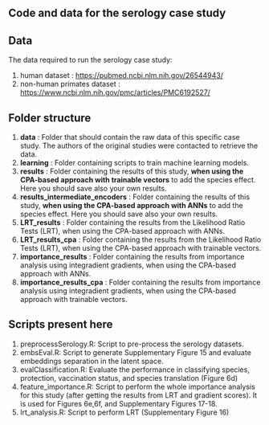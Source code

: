 ## Code and data for the serology case study

## Data
The data required to run the serology case study:
1. human dataset : https://pubmed.ncbi.nlm.nih.gov/26544943/
2. non-human primates dataset : https://www.ncbi.nlm.nih.gov/pmc/articles/PMC6192527/

## Folder structure
1. **data** : Folder that should contain the raw data of this specific case study. The authors of the original studies were contacted to retrieve the data.
2. **learning** : Folder containing scripts to train machine learning models.
3. **results** : Folder containing the results of this study, **when using the CPA-based approach with trainable vectors** to add the species effect. Here you should save also your own results.
4. **results_intermediate_encoders** : Folder containing the results of this study, **when using the CPA-based approach with ANNs** to add the species effect. Here you should save also your own results.
5. **LRT_results** : Folder containing the results from the Likelihood Ratio Tests (LRT), when using the CPA-based approach with ANNs.
6. **LRT_results_cpa** : Folder containing the results from the Likelihood Ratio Tests (LRT), when using the CPA-based approach with trainable vectors.
7. **importance_results** : Folder containing the results from importance analysis using integradient gradients, when using the CPA-based approach with ANNs.
8. **importance_results_cpa** : Folder containing the results from importance analysis using integradient gradients, when using the CPA-based approach with trainable vectors.

## Scripts present here
1. preprocessSerology.R: Script to pre-process the serology datasets.
2. embsEval.R: Script to generate Supplementary Figure 15 and evaluate embeddings separation in the latent space.
3. evalClassification.R: Evaluate the performance in classifying species, protection, vaccination status, and species translation (Figure 6d)
4. feature_importance.R: Script to perform the whole importance analysis for this study (after getting the results from LRT and gradient scores). It is used for Figures 6e,6f, and Supplementary Figures 17-18.
5. lrt_analysis.R: Script to perform LRT (Supplementary Figure 16)
